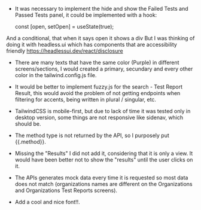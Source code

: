 
- It was necessary to implement the hide and show the Failed Tests and Passed Tests panel, it could be implemented with a hook:

    const [open, setOpen] = useState<boolean>(true);

And a conditional, that when it says open it shows a div
But I was thinking of doing it with headless.ui which has components that are accessibility friendly
https://headlessui.dev/react/disclosure

- There are many texts that have the same color (Purple) in different screens/sections, I would created a primary, secundary and every other color in the tailwind.config.js file.

- It would be better to implement fuzzy.js for the search - Test Report Result, this would avoid the problem of not getting endpoints when filtering for accents, being written in plural / singular, etc.

- TailwindCSS is mobile-first, but due to lack of time it was tested only in desktop version, some things are not responsive like sidenav, which should be.

- The method type is not returned by the API, so I purposely put {{.method}}.

- Missing the "Results" I did not add it, considering that it is only a view. It would have been better not to show the "results" until the user clicks on it.

- The APIs generates mock data every time it is requested so most data does not match (organizations names are different on the Organizations and Organizations Test Reports screens).

- Add a cool and nice font!!.
